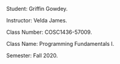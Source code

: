 Student: Griffin Gowdey.

Instructor: Velda James.

Class Number: COSC1436-57009.

Class Name: Programming Fundamentals I.

Semester: Fall 2020.
